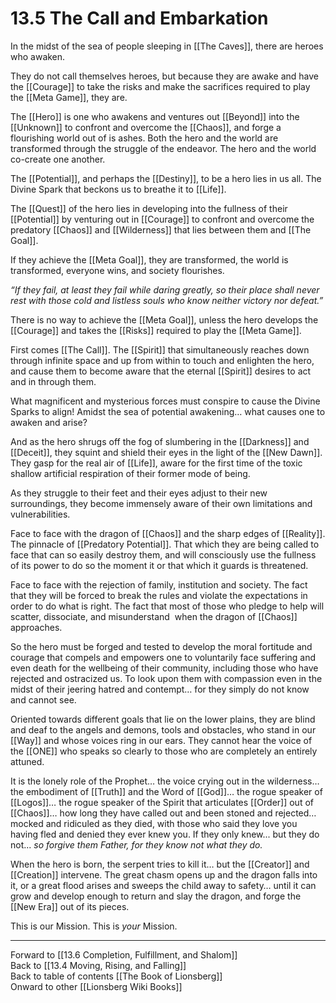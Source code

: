 # 13.5 The Call and Embarkation

In the midst of the sea of people sleeping in [[The Caves]], there are heroes who awaken.

They do not call themselves heroes, but because they are awake and have the [[Courage]] to take the risks and make the sacrifices required to play the [[Meta Game]], they are.

The [[Hero]] is one who awakens and ventures out [[Beyond]] into the [[Unknown]] to confront and overcome the [[Chaos]], and forge a flourishing world out of is ashes. Both the hero and the world are transformed through the struggle of the endeavor. The hero and the world co-create one another.

The [[Potential]], and perhaps the [[Destiny]], to be a hero lies in us all. The Divine Spark that beckons us to breathe it to [[Life]].

The [[Quest]] of the hero lies in developing into the fullness of their [[Potential]] by venturing out in [[Courage]] to confront and overcome the predatory [[Chaos]] and [[Wilderness]] that lies between them and [[The Goal]].

If they achieve the [[Meta Goal]], they are transformed, the world is transformed, everyone wins, and society flourishes.

*“If they fail, at least they fail while daring greatly, so their place shall never rest with those cold and listless souls who know neither victory nor defeat.”*

There is no way to achieve the [[Meta Goal]], unless the hero develops the [[Courage]] and takes the [[Risks]] required to play the [[Meta Game]].

First comes [[The Call]]. The [[Spirit]] that simultaneously reaches down through infinite space and up from within to touch and enlighten the hero, and cause them to become aware that the eternal [[Spirit]] desires to act and in through them.

What magnificent and mysterious forces must conspire to cause the Divine Sparks to align! Amidst the sea of potential awakening… what causes one to awaken and arise?

And as the hero shrugs off the fog of slumbering in the [[Darkness]] and [[Deceit]], they squint and shield their eyes in the light of the [[New Dawn]]. They gasp for the real air of [[Life]], aware for the first time of the toxic shallow artificial respiration of their former mode of being.

As they struggle to their feet and their eyes adjust to their new surroundings, they become immensely aware of their own limitations and vulnerabilities.

Face to face with the dragon of [[Chaos]] and the sharp edges of [[Reality]]. The pinnacle of [[Predatory Potential]]. That which they are being called to face that can so easily destroy them, and will consciously use the fullness of its power to do so the moment it or that which it guards is threatened.  

Face to face with the rejection of family, institution and society. The fact that they will be forced to break the rules and violate the expectations in order to do what is right. The fact that most of those who pledge to help will scatter, dissociate, and misunderstand  when the dragon of [[Chaos]] approaches.

So the hero must be forged and tested to develop the moral fortitude and courage that compels and empowers one to voluntarily face suffering and even death for the wellbeing of their community, including those who have rejected and ostracized us. To look upon them with compassion even in the midst of their jeering hatred and contempt… for they simply do not know and cannot see.

Oriented towards different goals that lie on the lower plains, they are blind and deaf to the angels and demons, tools and obstacles, who stand in our [[Way]] and whose voices ring in our ears. They cannot hear the voice of the [[ONE]] who speaks so clearly to those who are completely an entirely attuned.

It is the lonely role of the Prophet… the voice crying out in the wilderness… the embodiment of [[Truth]] and the Word of [[God]]… the rogue speaker of [[Logos]]… the rogue speaker of the Spirit that articulates [[Order]] out of [[Chaos]]… how long they have called out and been stoned and rejected… mocked and ridiculed as they died, with those who said they love you having fled and denied they ever knew you. If they only knew... but they do not... *so forgive them Father, for they know not what they do.*

When the hero is born, the serpent tries to kill it… but the [[Creator]] and [[Creation]] intervene. The great chasm opens up and the dragon falls into it, or a great flood arises and sweeps the child away to safety… until it can grow and develop enough to return and slay the dragon, and forge the [[New Era]] out of its pieces.

This is our Mission. This is *your* Mission. 

___

Forward to [[13.6 Completion, Fulfillment, and Shalom]]  
Back to [[13.4 Moving, Rising, and Falling]]  
Back to table of contents [[The Book of Lionsberg]]  
Onward to other [[Lionsberg Wiki Books]]  
